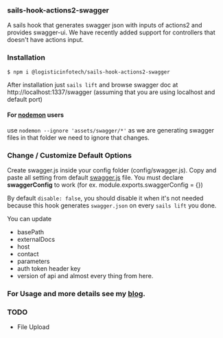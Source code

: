 ### sails-hook-actions2-swagger

A sails hook that generates swagger json with inputs of actions2 and provides swagger-ui.
We have recently added support for controllers that doesn't have actions input.

### Installation

```
$ npm i @logisticinfotech/sails-hook-actions2-swagger
```

After installation just `sails lift` and browse swagger doc at
http://localhost:1337/swagger (assuming that you are using localhost and default port)

#### For [nodemon](https://nodemon.io/) users
use `nodemon --ignore 'assets/swagger/*'` as we are generating swagger files in that folder we need to ignore that changes.

### Change / Customize Default Options

Create swagger.js inside your config folder (config/swagger.js). Copy and paste all setting from default [swagger.js](https://github.com/logisticinfotech/sails-hook-actions2-swagger/blob/master/swagger.js) file.
You must declare **swaggerConfig** to work (for ex. module.exports.swaggerConfig = {})

By default `disable: false`, you should disable it when it's not needed because this hook generates `swagger.json` on every `sails lift` you done.

You can update
- basePath
- externalDocs
- host
- contact
- parameters
- auth token header key
- version of api
  and almost every thing from here.

### For Usage and more details see my [blog](https://logisticinfotech.com).

### TODO
- File Upload